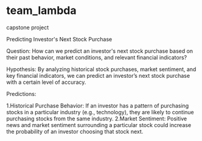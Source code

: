 # team_lambda
capstone project

Predicting Investor's Next Stock Purchase

Question:
How can we predict an investor's next stock purchase based on their past behavior, market conditions, and relevant financial indicators?

Hypothesis: By analyzing historical stock purchases, market sentiment, and key financial indicators, we can predict an investor’s next stock purchase with a certain level of accuracy.

Predictions:

1.Historical Purchase Behavior: If an investor has a pattern of purchasing stocks in a particular industry (e.g., technology), they are likely to continue purchasing stocks from the same industry.
2.Market Sentiment: Positive news and market sentiment surrounding a particular stock could increase the probability of an investor choosing that stock next.

